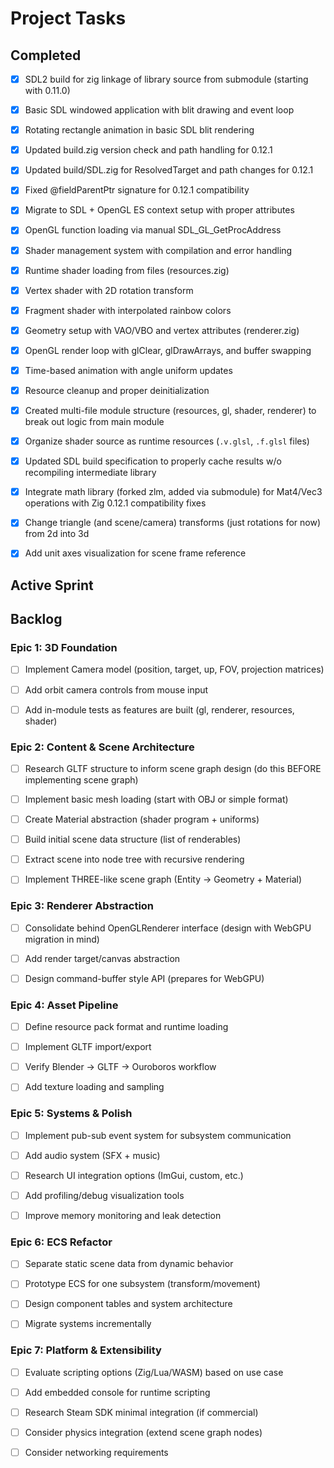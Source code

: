 # Project Tasks

## Completed

- [x] SDL2 build for zig linkage of library source from submodule (starting with 0.11.0)

- [x] Basic SDL windowed application with blit drawing and event loop

- [x] Rotating rectangle animation in basic SDL blit rendering

- [x] Updated build.zig version check and path handling for 0.12.1

- [x] Updated build/SDL.zig for ResolvedTarget and path changes for 0.12.1

- [x] Fixed @fieldParentPtr signature for 0.12.1 compatibility

- [x] Migrate to SDL + OpenGL ES context setup with proper attributes

- [x] OpenGL function loading via manual SDL_GL_GetProcAddress

- [x] Shader management system with compilation and error handling

- [x] Runtime shader loading from files (resources.zig)

- [x] Vertex shader with 2D rotation transform

- [x] Fragment shader with interpolated rainbow colors

- [x] Geometry setup with VAO/VBO and vertex attributes (renderer.zig)

- [x] OpenGL render loop with glClear, glDrawArrays, and buffer swapping

- [x] Time-based animation with angle uniform updates

- [x] Resource cleanup and proper deinitialization

- [x] Created multi-file module structure (resources, gl, shader, renderer) to break out logic from main module

- [x] Organize shader source as runtime resources (`.v.glsl`, `.f.glsl` files)

- [x] Updated SDL build specification to properly cache results w/o recompiling intermediate library

- [x] Integrate math library (forked zlm, added via submodule) for Mat4/Vec3 operations with Zig 0.12.1 compatibility fixes

- [x] Change triangle (and scene/camera) transforms (just rotations for now) from 2d into 3d

- [x] Add unit axes visualization for scene frame reference

## Active Sprint

## Backlog

### Epic 1: 3D Foundation

- [ ] Implement Camera model (position, target, up, FOV, projection matrices)

- [ ] Add orbit camera controls from mouse input

- [ ] Add in-module tests as features are built (gl, renderer, resources, shader)

### Epic 2: Content & Scene Architecture

- [ ] Research GLTF structure to inform scene graph design (do this BEFORE implementing scene graph)

- [ ] Implement basic mesh loading (start with OBJ or simple format)

- [ ] Create Material abstraction (shader program + uniforms)

- [ ] Build initial scene data structure (list of renderables)

- [ ] Extract scene into node tree with recursive rendering

- [ ] Implement THREE-like scene graph (Entity → Geometry + Material)

### Epic 3: Renderer Abstraction

- [ ] Consolidate behind OpenGLRenderer interface (design with WebGPU migration in mind)

- [ ] Add render target/canvas abstraction

- [ ] Design command-buffer style API (prepares for WebGPU)

### Epic 4: Asset Pipeline

- [ ] Define resource pack format and runtime loading

- [ ] Implement GLTF import/export

- [ ] Verify Blender → GLTF → Ouroboros workflow

- [ ] Add texture loading and sampling

### Epic 5: Systems & Polish

- [ ] Implement pub-sub event system for subsystem communication

- [ ] Add audio system (SFX + music)

- [ ] Research UI integration options (ImGui, custom, etc.)

- [ ] Add profiling/debug visualization tools

- [ ] Improve memory monitoring and leak detection

### Epic 6: ECS Refactor

- [ ] Separate static scene data from dynamic behavior

- [ ] Prototype ECS for one subsystem (transform/movement)

- [ ] Design component tables and system architecture

- [ ] Migrate systems incrementally

### Epic 7: Platform & Extensibility

- [ ] Evaluate scripting options (Zig/Lua/WASM) based on use case

- [ ] Add embedded console for runtime scripting

- [ ] Research Steam SDK minimal integration (if commercial)

- [ ] Consider physics integration (extend scene graph nodes)

- [ ] Consider networking requirements
